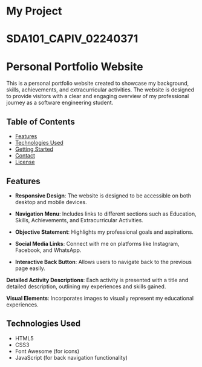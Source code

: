 # My Project
# SDA101_CAPIV_02240371

# Personal Portfolio Website

This is a personal portfolio website created to showcase my background, skills, achievements, and extracurricular activities. The website is designed to provide visitors with a clear and engaging overview of my professional journey as a software engineering student.

## Table of Contents

- [Features](#features)
- [Technologies Used](#technologies-used)
- [Getting Started](#getting-started)
- [Contact](#contact)
- [License](#license)

## Features

- **Responsive Design**: 
The website is designed to be accessible on both desktop and mobile devices.

- **Navigation Menu**: 
Includes links to different sections such as Education, Skills, Achievements, and Extracurricular Activities.

- **Objective Statement**: 
Highlights my professional goals and aspirations.

- **Social Media Links**: 
Connect with me on platforms like Instagram, Facebook, and WhatsApp.

- **Interactive Back Button**: 
Allows users to navigate back to the previous page easily.

**Detailed Activity Descriptions**: 
Each activity is presented with a title and detailed description, outlining my experiences and skills gained.

**Visual Elements**: 
Incorporates images to visually represent my educational experiences.

## Technologies Used

- HTML5
- CSS3
- Font Awesome (for icons)
- JavaScript (for back navigation functionality)

